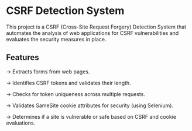 # CSRF Detection System
This project is a CSRF (Cross-Site Request Forgery) Detection System that automates the analysis of web applications for CSRF vulnerabilities and evaluates the security measures in place.

## Features
-> Extracts forms from web pages.

-> Identifies CSRF tokens and validates their length.

-> Checks for token uniqueness across multiple requests.

-> Validates SameSite cookie attributes for security (using Selenium).

-> Determines if a site is vulnerable or safe based on CSRF and cookie evaluations.

